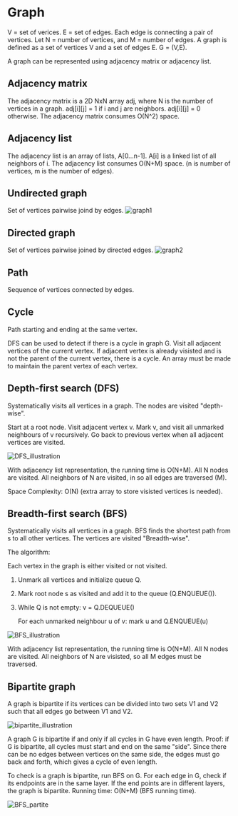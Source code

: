 # Graph
V = set of verices.
E = set of edges. 
Each edge is connecting a pair of vertices.
Let N = number of vertices, and M = number of edges.
A graph is defined as a set of vertices V and a set of edges E. G = (V,E). 

A graph can be represented using adjacency matrix or adjacency list. 

## Adjacency matrix
The adjacency matrix is a 2D NxN array adj, where N is the number of vertices in a graph.
adj[i][j] = 1 if i and j are neighbors. adj[i][j] = 0 otherwise.
The adjacency matrix consumes O(N^2) space.

## Adjacency list
The adjacency list is an array of lists, A[0...n-1].
A[i] is a linked list of all neighbors of i.
The adjacency list consumes O(N+M) space. (n is number of vertices, m is the number of edges).

## Undirected graph
Set of vertices pairwise joind by edges.
![graph1](Illustrations_graph/graph1.png)


## Directed graph
Set of vertices pairwise joined by directed edges.
![graph2](Illustrations_graph/graph2.png)

## Path
Sequence of vertices connected by edges.

## Cycle
Path starting and ending at the same vertex.

DFS can be used to detect if there is a cycle in graph G. Visit all adjacent vertices of the current vertex. If adjacent vertex is already visisted and is not the parent of the current vertex, there is a cycle. An array must be made to maintain the parent vertex of each vertex.


## Depth-first search (DFS)
Systematically visits all vertices  in a graph. The nodes are visited "depth-wise".

Start at a root node. Visit adjacent vertex v. Mark v, and visit all unmarked neighbours of v recursively. Go back to previous vertex when all adjacent vertices are visited.


![DFS_illustration](Illustrations_graph/DFS_illustration.jpg)

With adjacency list representation, the running time is O(N+M). All N nodes are visited. All neighbors of N are visited, in so all edges are traversed (M).

Space Complexity: O(N) (extra array to store visisted vertices is needed).
## Breadth-first search (BFS)
Systematically visits all vertices in a graph. BFS finds the shortest path from s to all other vertices. The vertices are visited "Breadth-wise".

The algorithm:

Each vertex in the graph is either visited or not visited.
1. Unmark all vertices and initialize queue Q.
2. Mark root node s as visited and add it to the queue (Q.ENQUEUE()).
3. While Q is not empty:
    v = Q.DEQUEUE()
    
    For each unmarked neighbour u of v: mark u and Q.ENQUEUE(u)

![BFS_illustration](Illustrations_graph/BFS_illustration.jpg)

With adjacency list representation, the running time is O(N+M). All N nodes are visited. All neighbors of N are visisted, so all M edges must be traversed.

## Bipartite graph
A graph is bipartite if its vertices can be divided into two sets V1 and V2 such that all edges go between V1 and V2.

![bipartite_illustration](Illustrations_graph/bipartite_graph.jpg)

A graph G is bipartite if and only if all cycles in G have even length. Proof: if G is bipartite, all cycles must start and end on the same "side". Since there can be no edges between vertices on the same side, the edges must go  back and forth, which gives a cycle of even length.

To check is a graph is bipartite, run BFS on G. For each edge in G, check if its endpoints are in the same layer. If the end points are in different layers, the graph is bipartite. Running time: O(N+M) (BFS running time).

![BFS_partite](Illustrations_graph/bipartite_BFS.jpg)